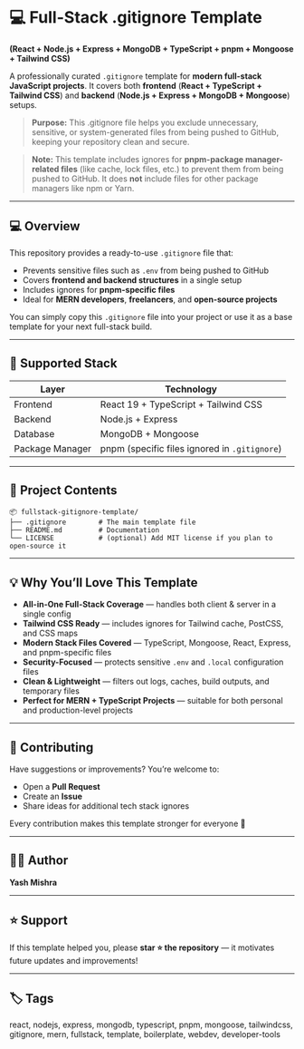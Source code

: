# 💻 Full-Stack .gitignore Template

**(React + Node.js + Express + MongoDB + TypeScript + pnpm + Mongoose + Tailwind CSS)**

A professionally curated `.gitignore` template for **modern full-stack JavaScript projects**.
It covers both **frontend** (**React + TypeScript + Tailwind CSS**) and **backend** (**Node.js + Express + MongoDB + Mongoose**) setups.

> **Purpose:** This .gitignore file helps you exclude unnecessary, sensitive, or system-generated files from being pushed to GitHub, keeping your repository clean and secure.

> **Note:** This template includes ignores for **pnpm-package manager-related files** (like cache, lock files, etc.) to prevent them from being pushed to GitHub. It does **not** include files for other package managers like npm or Yarn.

---

## 💻 Overview

This repository provides a ready-to-use `.gitignore` file that:

* Prevents sensitive files such as `.env` from being pushed to GitHub
* Covers **frontend and backend structures** in a single setup
* Includes ignores for **pnpm-specific files**
* Ideal for **MERN developers**, **freelancers**, and **open-source projects**

You can simply copy this `.gitignore` file into your project or use it as a base template for your next full-stack build.

---

## 🧩 Supported Stack

| Layer           | Technology                                    |
| --------------- | --------------------------------------------- |
| Frontend        | React 19 + TypeScript + Tailwind CSS          |
| Backend         | Node.js + Express                             |
| Database        | MongoDB + Mongoose                            |
| Package Manager | pnpm (specific files ignored in `.gitignore`) |

---

## 📁 Project Contents

```
📦 fullstack-gitignore-template/
├── .gitignore        # The main template file
├── README.md         # Documentation
└── LICENSE           # (optional) Add MIT license if you plan to open-source it
```

---

## 💡 Why You’ll Love This Template

* **All-in-One Full-Stack Coverage** — handles both client & server in a single config
* **Tailwind CSS Ready** — includes ignores for Tailwind cache, PostCSS, and CSS maps
* **Modern Stack Files Covered** — TypeScript, Mongoose, React, Express, and pnpm-specific files
* **Security-Focused** — protects sensitive `.env` and `.local` configuration files
* **Clean & Lightweight** — filters out logs, caches, build outputs, and temporary files
* **Perfect for MERN + TypeScript Projects** — suitable for both personal and production-level projects

---

## 🤝 Contributing

Have suggestions or improvements? You’re welcome to:

* Open a **Pull Request**
* Create an **Issue**
* Share ideas for additional tech stack ignores

Every contribution makes this template stronger for everyone 💪

---

## 👩‍💻 Author

**Yash Mishra**

---

## ⭐ Support

If this template helped you, please **star ⭐ the repository** — it motivates future updates and improvements!

---

## 🏷️ Tags

react, nodejs, express, mongodb, typescript, pnpm, mongoose, tailwindcss, gitignore, mern, fullstack, template, boilerplate, webdev, developer-tools

